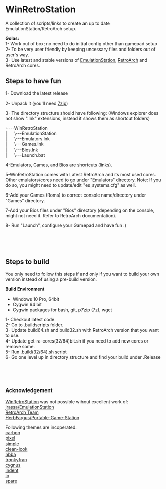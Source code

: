 # WinRetroStation
A collection of scripts/links to create an up to date EmulationStation/RetroArch setup. 

**Golas:**</br>
1- Work out of box; no need to do initial config other than gamepad setup</br>
2- To be very user friendly by keeping uncessary files and folders out of user's way.</br>
3- Use latest and stable versions of [EmulationStation](jrassa/EmulationStation), [RetroArch](https://www.retroarch.com/index.php?page=platforms) and RetroArch cores.


Steps to have fun
-----------------
1- Download the latest release

2- Unpack it (you'll need [7zip](https://www.7-zip.org/))

3- The directory structure should have following: (Windows explorer does not show ".lnk" extensions, instead it shows them as shortcut folders)

+---WinRetroStation</br>
|&nbsp;   &nbsp;   &nbsp; \\---EmulationStation</br>
|&nbsp;   &nbsp;   &nbsp; \\---Emulators.lnk</br>
|&nbsp;   &nbsp;   &nbsp; \\---Games.lnk</br>
|&nbsp;   &nbsp;   &nbsp; \\---Bios.lnk</br>
|&nbsp;   &nbsp;   &nbsp; \\---Launch.bat</br>

4-Emulators, Games, and Bios are shortcuts (links).

5-WinRetroStation comes with Latest RetroArch and its most used cores. Other emulators/cores need to go under "Emulators" directory. Note: If you do so, you might need to update/edit "es_systems.cfg" as well.

6-Add your Games (Roms) to correct console name/directory under "Games" directory.

7-Add your Bios files under "Bios" directory (depending on the console, might not need it. Refer to RetroArch documentation).

8- Run "Launch", configure your Gamepad and have fun :)


</br>
</br>
</br>

## Steps to build</br>
You only need to follow this steps if and only if you want to build your own version instead of using a pre-build version.

**Build Environment**
* Windows 10 Pro, 64bit
* Cygwin 64 bit
* Cygwin packages for bash, git, p7zip (7z), wget


1- Checkout latest code.</br>
2- Go to .buildscripts folder.</br>
3- Update build64.sh and build32.sh with RetroArch version that you want to use.</br>
4- Update get-ra-cores(32/64)bit.sh if you need to add new cores or remove some.</br>
5- Run .build(32/64).sh script</br>
6- Go one level up in directory structure and find your build under .Release</br>


</br>
</br>
</br>

### Acknowledgement

[WinRetroStation](https://github.com/YouEbr/WinRetroStation) was not possible wihout excellent work of:</br>
[jrassa/EmulationStation](https://github.com/jrassa/EmulationStation)</br>
[RetroArch Team](https://www.retroarch.com/index.php)</br>
[HerbFargus/Portable-Game-Station](https://github.com/HerbFargus/Portable-Game-Station)</br>

Following themes are incoperated:</br>
[carbon](https://github.com/RetroPie/es-theme-carbon.git)</br>
[pixel](https://github.com/RetroPie/es-theme-pixel.git)</br>
[simple](https://github.com/RetroPie/es-theme-simple.git)</br>
[clean-look](https://github.com/RetroPie/es-theme-clean-look.git)</br>
[nbba](https://github.com/RetroPie/es-theme-nbba.git)</br>
[tronkyfran](https://github.com/HerbFargus/es-theme-tronkyfran.git)</br>
[cygnus](https://github.com/TheRobotFactory/es-theme-cygnus.git)</br>
[indent](https://github.com/mattrixk/es-theme-indent.git)</br>
[io](https://github.com/mattrixk/es-theme-io.git)</br>
[spare](https://github.com/mattrixk/es-theme-spare)</br>





